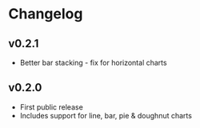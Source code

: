 # Changelog

## v0.2.1

* Better bar stacking - fix for horizontal charts

## v0.2.0

* First public release
* Includes support for line, bar, pie & doughnut charts